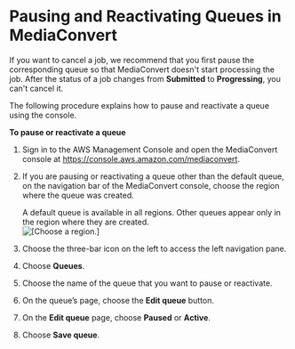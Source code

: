 # Pausing and Reactivating Queues in MediaConvert<a name="updating-queue-status"></a>

If you want to cancel a job, we recommend that you first pause the corresponding queue so that MediaConvert doesn't start processing the job\. After the status of a job changes from **Submitted** to **Progressing**, you can't cancel it\.

The following procedure explains how to pause and reactivate a queue using the console\.

**To pause or reactivate a queue**

1. Sign in to the AWS Management Console and open the MediaConvert console at [https://console\.aws\.amazon\.com/mediaconvert](https://console.aws.amazon.com/mediaconvert)\.

1. If you are pausing or reactivating a queue other than the default queue, on the navigation bar of the MediaConvert console, choose the region where the queue was created\.

   A default queue is available in all regions\. Other queues appear only in the region where they are created\.  
![\[Choose a region.\]](http://docs.aws.amazon.com/mediaconvert/latest/ug/images/regions-list.png)

1. Choose the three\-bar icon on the left to access the left navigation pane\.

1. Choose **Queues**\.

1. Choose the name of the queue that you want to pause or reactivate\.

1. On the queue’s page, choose the **Edit queue** button\.

1. On the **Edit queue** page, choose **Paused** or **Active**\.

1. Choose **Save queue**\.